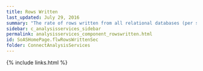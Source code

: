 ```yaml
---
title: Rows Written
last_updated: July 29, 2016
summary: "The rate of rows written from all relational databases (per second)."
sidebar: c_analysisservices_sidebar
permalink: analysisservices_component_rowswritten.html
id: SoASHomePage.flwRowsWrittenSec
folder: ConnectAnalysisServices
---
```




{% include links.html %}
﻿
